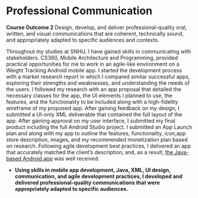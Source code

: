 # Professional Communication

**Course Outcome 2**	Design, develop, and deliver professional-quality oral, written, and visual communications that are coherent, technically sound, and appropriately adapted to specific audiences and contexts.

Throughout my studies at SNHU, I have gained skills in communicating with stakeholders. CS360, Mobile Architecture and Programming, provided practical opportunities for me to work in an agile-like environment on a Weight Tracking Android mobile app. I started the development process with a market research report in which I compared similar successful apps, exploring their strengths and weaknesses, and understanding the needs of the users. I followed my research with an app proposal that detailed the necessary classes for the app, the UI elements I planned to use, the features, and the functionality to be included along with a high-fidelity wireframe of my proposed app. After gaining feedback on my design, I submitted a UI-only XML deliverable that contained the full layout of the app.  After gaining approval on my user interface, I submitted my final product including the full Android Studio project. I submitted an App Launch plan and along with my app to outline the features, functionality, icon,app store description, images, and my recommended monetization plan based on research. Following agile development best practices, I delivered an app that accurately matched the client’s description, and, as a result, [the Java-based Android app](https://sheraadams.github.io/CS360) was well received. 

- **Using skills in mobile app development, Java, XML, UI design, communication, and agile development practices, I developed and delivered professional-quality communications that were appropriately adapted to specific audiences.**
